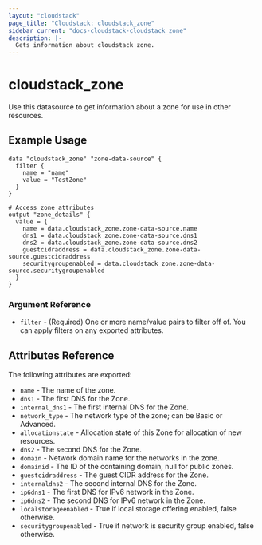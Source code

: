 ```yaml
---
layout: "cloudstack"
page_title: "Cloudstack: cloudstack_zone"
sidebar_current: "docs-cloudstack-cloudstack_zone"
description: |-
  Gets information about cloudstack zone.
---
```


# cloudstack_zone

Use this datasource to get information about a zone for use in other resources.

## Example Usage

```hcl
data "cloudstack_zone" "zone-data-source" {
  filter {
    name = "name"
    value = "TestZone"
  }
}

# Access zone attributes
output "zone_details" {
  value = {
    name = data.cloudstack_zone.zone-data-source.name
    dns1 = data.cloudstack_zone.zone-data-source.dns1
    dns2 = data.cloudstack_zone.zone-data-source.dns2
    guestcidraddress = data.cloudstack_zone.zone-data-source.guestcidraddress
    securitygroupenabled = data.cloudstack_zone.zone-data-source.securitygroupenabled
  }
}
```

### Argument Reference

* `filter` - (Required) One or more name/value pairs to filter off of. You can apply filters on any exported attributes.

## Attributes Reference

The following attributes are exported:

* `name` - The name of the zone.
* `dns1` - The first DNS for the Zone.
* `internal_dns1` - The first internal DNS for the Zone.
* `network_type` - The network type of the zone; can be Basic or Advanced.
* `allocationstate` - Allocation state of this Zone for allocation of new resources.
* `dns2` - The second DNS for the Zone.
* `domain` - Network domain name for the networks in the zone.
* `domainid` - The ID of the containing domain, null for public zones.
* `guestcidraddress` - The guest CIDR address for the Zone.
* `internaldns2` - The second internal DNS for the Zone.
* `ip6dns1` - The first DNS for IPv6 network in the Zone.
* `ip6dns2` - The second DNS for IPv6 network in the Zone.
* `localstorageenabled` - True if local storage offering enabled, false otherwise.
* `securitygroupenabled` - True if network is security group enabled, false otherwise.
